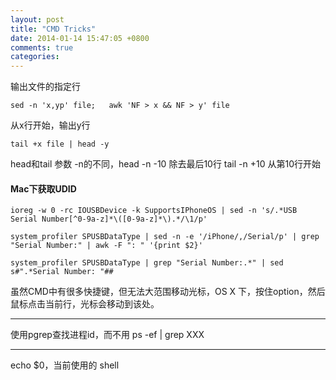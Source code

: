 ```yaml
---
layout: post
title: "CMD Tricks"
date: 2014-01-14 15:47:05 +0800
comments: true
categories: 
---
```




输出文件的指定行
```
sed -n 'x,yp' file;   awk 'NF > x && NF > y' file
```
从x行开始，输出y行
```
tail +x file | head -y
```
head和tail 参数 -n的不同，head -n -10 除去最后10行 tail -n +10 从第10行开始

#### Mac下获取UDID
```
ioreg -w 0 -rc IOUSBDevice -k SupportsIPhoneOS | sed -n 's/.*USB Serial Number[^0-9a-z]*\([0-9a-z]*\).*/\1/p'
```
```
system_profiler SPUSBDataType | sed -n -e '/iPhone/,/Serial/p' | grep "Serial Number:" | awk -F ": " '{print $2}'
```
```
system_profiler SPUSBDataType | grep "Serial Number:.*" | sed s#".*Serial Number: "##
```


虽然CMD中有很多快捷键，但无法大范围移动光标，OS X 下，按住option，然后鼠标点击当前行，光标会移动到该处。
***
使用pgrep查找进程id，而不用 ps -ef | grep XXX
***
echo $0，当前使用的 shell